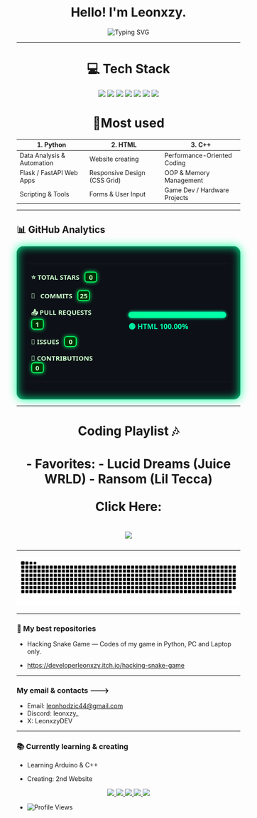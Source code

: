 <h1 align="center">Hello! I'm Leonxzy. </h1>


<p align="center">
  <img src="https://readme-typing-svg.herokuapp.com?font=Fira+Code&size=25&pause=1000&color=228B22&center=true&vCenter=true&width=500&lines=%E2%80%8BSoftware+Developer+%7C+Programmer;%E2%80%8BOpen+Source+Enthusiast;%E2%80%8BTech+Explorer+%7C+Robotics" alt="Typing SVG" />
</p>

---



<h1 align="center">💻 Tech Stack </h1>

<p align="center">
  <img src="https://img.shields.io/badge/Python-3670A0?style=for-the-badge&logo=python&logoColor=ffdd54"/>
  <img src="https://img.shields.io/badge/C%2B%2B-00599C?style=for-the-badge&logo=c%2B%2B&logoColor=white"/>
  <img src="https://img.shields.io/badge/C%23-239120?style=for-the-badge&logo=c-sharp&logoColor=white"/>
  <img src="https://img.shields.io/badge/HTML5-E34F26?style=for-the-badge&logo=html5&logoColor=white"/>
  <img src="https://img.shields.io/badge/Node.js-339933?style=for-the-badge&logo=nodedotjs&logoColor=white"/>
  <img src="https://img.shields.io/badge/TypeScript-007ACC?style=for-the-badge&logo=typescript&logoColor=white"/>
  <img src="https://img.shields.io/badge/JavaScript-F7DF1E?style=for-the-badge&logo=javascript&logoColor=black"/>
  
</p>


<h1 align="center">🔮Most used </h1>

<div align="center">  <table>   <thead>     <tr>       <th>1. <strong>Python</strong></th>       <th>2. <strong>HTML</strong></th>       <th>3. <strong>C++</strong></th>     </tr>   </thead>   <tbody>     <tr>       <td>Data Analysis & Automation</td>       <td>Website creating</td>       <td>Performance-Oriented Coding</td>     </tr>     <tr>       <td>Flask / FastAPI Web Apps</td>       <td>Responsive Design (CSS Grid)</td>       <td>OOP & Memory Management</td>     </tr>     <tr>       <td>Scripting & Tools</td>       <td>Forms & User Input</td>       <td>Game Dev / Hardware Projects</td>     </tr>   </tbody> </table>  </div>


---

## 📊 GitHub Analytics

<div align="center" style="background:#0d1117; padding:25px; border-radius:15px; box-shadow: inset 0 0 20px #00ff99, 0 0 20px #00ff99; font-family:'Segoe UI', monospace; color:#ccffcc; width:fit-content;">

<table>
<tr>
<td style="vertical-align:top; font-size:15px; font-weight:bold; padding-right:40px;">

⭐ TOTAL STARS &nbsp; <span style="display:inline-block; padding: '5px 12px'; background:#003300; border: 2px solid #00ff66; border-radius:6px; box-shadow: 0 0 8px #00ff66; min-width: 24px; text-align:center; color:#ccffcc;">0</span><br>

🐙 &nbsp; COMMITS &nbsp; <span style="display:inline-block; padding: '5px 12px'; background:#003300; border: 2px solid #00ff66; border-radius:6px; box-shadow: 0 0 8px #00ff66; min-width: 24px; text-align:center; color:#ccffcc;">25</span><br>

📤 PULL REQUESTS &nbsp; <span style="display:inline-block; padding: '5px 12px'; background:#003300; border: 2px solid #00ff66; border-radius:6px; box-shadow: 0 0 8px #00ff66; min-width: 24px; text-align:center; color:#ccffcc;">1</span><br>

🐞 ISSUES &nbsp; <span style="display:inline-block; padding: '5px 12px'; background:#003300; border: 2px solid #00ff66; border-radius:6px; box-shadow: 0 0 8px #00ff66; min-width: 24px; text-align:center; color:#ccffcc;">0</span><br>

📅 CONTRIBUTIONS &nbsp; <span style="display:inline-block; padding: '5px 12px'; background:#003300; border: 2px solid #00ff66; border-radius:6px; box-shadow: 0 0 8px #00ff66; min-width: 24px; text-align:center; color:#ccffcc;">0</span>

</td>

<td style="vertical-align:middle;">

<div style="background-color:#1e1e1e; width:220px; height:14px; border-radius:10px; box-shadow: inset 0 0 10px #00ff99;">
  <div style="width:100%; height:100%; background:linear-gradient(90deg, #00ff99, #00ffaa); border-radius:10px; box-shadow: 0 0 6px #00ffaa;"></div>
</div>
<div style="color:#00ffaa; font-size:16px; font-weight:bold; margin-top:8px;">🟢 HTML 100.00%</div>

</td>
</tr>
</table>

</div>

---


<h1 align="center"> Coding Playlist 🎶</h1>
<h1 align="center">
- Favorites:
- Lucid Dreams (Juice WRLD)
- Ransom (Lil Tecca)

  Click Here:

  <a href="https://open.spotify.com/user/31a5f6q7d6vszhg65tjld37ix5i4" target="_blank">
    <img src="https://img.shields.io/badge/Spotify-1DB954?style=for-the-badge&logo=spotify&logoColor=white" />
  </a>

</h1>



---

<p align="center">
  <img src="https://raw.githubusercontent.com/Platane/snk/output/github-contribution-grid-snake.svg" alt="snake" />
</p>


---

### 💫 My best repositories

-  Hacking Snake Game — Codes of my game in Python, PC and Laptop only.

-   https://developerleonxzy.itch.io/hacking-snake-game

---

### My email & contacts --->

- Email: leonhodzic44@gmail.com
- Discord: leonxzy_
- X: LeonxzyDEV

---

### 📚 Currently learning & creating

- Learning Arduino & C++

- Creating: 2nd Website 


 

<p align="center">
  <a href="https://discord.com/users/YOUR_ID" target="_blank">
    <img src="https://img.shields.io/badge/Discord-5865F2?style=for-the-badge&logo=discord&logoColor=white" />
  </a>
  <a href="https://open.spotify.com/user/31a5f6q7d6vszhg65tjld37ix5i4" target="_blank">
    <img src="https://img.shields.io/badge/Spotify-1DB954?style=for-the-badge&logo=spotify&logoColor=white" />
  </a>
  <a href="https://www.twitch.tv/leonxzy44" target="_blank">
    <img src="https://img.shields.io/badge/Twitch-9146FF?style=for-the-badge&logo=twitch&logoColor=white" />
  </a>
  <a href=" leonhodzic44@gmail.com ">
    <img src="https://img.shields.io/badge/Gmail-D14836?style=for-the-badge&logo=gmail&logoColor=white" />
  </a>
  <a href="mailto:you@outlook.com">
    <img src="https://img.shields.io/badge/Outlook-0078D4?style=for-the-badge&logo=microsoftoutlook&logoColor=white" />
  </a>
</p>

- ![Profile Views](https://komarev.com/ghpvc/?username=Leonxzy44&label=VIEWS&color=2f2f2f&style=for-the-badge)





<!---
Leonxzy44/Leonxzy44 is a ✨ special ✨ repository because its `README.md` (this file) appears on your GitHub profile.
You can click the Preview link to take a look at your changes.
--->

